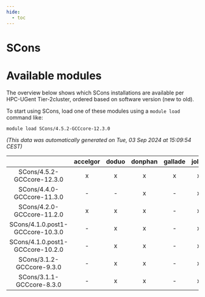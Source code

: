 ```yaml
---
hide:
  - toc
---
```


SCons
=====

# Available modules


The overview below shows which SCons installations are available per HPC-UGent Tier-2cluster, ordered based on software version (new to old).

To start using SCons, load one of these modules using a `module load` command like:

```shell
module load SCons/4.5.2-GCCcore-12.3.0
```

*(This data was automatically generated on Tue, 03 Sep 2024 at 15:09:54 CEST)*  

| |accelgor|doduo|donphan|gallade|joltik|shinx|skitty|
| :---: | :---: | :---: | :---: | :---: | :---: | :---: | :---: |
|SCons/4.5.2-GCCcore-12.3.0|x|x|x|x|x|x|x|
|SCons/4.4.0-GCCcore-11.3.0|-|-|x|-|x|-|-|
|SCons/4.2.0-GCCcore-11.2.0|x|x|x|-|x|-|x|
|SCons/4.1.0.post1-GCCcore-10.3.0|-|x|x|-|x|-|x|
|SCons/4.1.0.post1-GCCcore-10.2.0|-|x|x|-|x|-|x|
|SCons/3.1.2-GCCcore-9.3.0|-|x|x|-|x|-|x|
|SCons/3.1.1-GCCcore-8.3.0|-|x|x|-|x|-|x|
